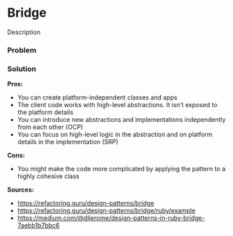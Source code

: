 # Bridge

Description

### Problem

### Solution

**Pros:**
- You can create platform-independent classes and apps
- The client code works with high-level abstractions. It isn’t exposed to the platform details
- You can introduce new abstractions and implementations independently from each other (OCP)
- You can focus on high-level logic in the abstraction and on platform details in the implementation (SRP)

**Cons:**
- You might make the code more complicated by applying the pattern to a highly cohesive class

**Sources:**
- https://refactoring.guru/design-patterns/bridge
- https://refactoring.guru/design-patterns/bridge/ruby/example
- https://medium.com/@dljerome/design-patterns-in-ruby-bridge-7aebb1b7bbc6
